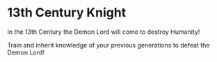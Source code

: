 # 13th Century Knight

In the 13th Century the Demon Lord will come to destroy Humanity! 

Train and inherit knowledge of your previous generations to defeat the Demon Lord!
